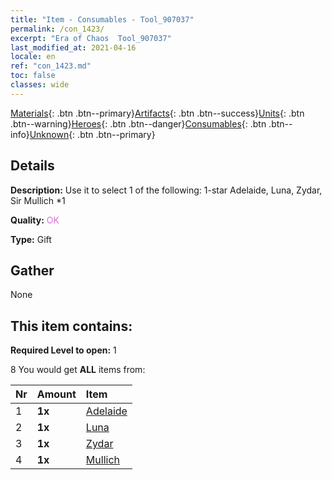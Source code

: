```yaml
---
title: "Item - Consumables - Tool_907037"
permalink: /con_1423/
excerpt: "Era of Chaos  Tool_907037"
last_modified_at: 2021-04-16
locale: en
ref: "con_1423.md"
toc: false
classes: wide
---
```

 [Materials](/Items/){: .btn .btn--primary}[Artifacts](/Items/Artifacts/){: .btn .btn--success}[Units](/Items/Units/){: .btn .btn--warning}[Heroes](/Items/Heroes/){: .btn .btn--danger}[Consumables](/Items/Consumables/){: .btn .btn--info}[Unknown](/Items/Unknown/){: .btn .btn--primary}

## Details
 **Description:** Use it to select 1 of the following: 1-star Adelaide, Luna, Zydar, Sir Mullich *1

 **Quality:** <span style="color: #DA70D6">OK</span>

 **Type:** Gift

## Gather

  None

## This item contains:

 **Required Level to open:** 1

 8 You would get **ALL** items  from:

  | Nr | Amount |     Item    |
  |:---|:-------|:------------|
  | 1 |  **1x** | [Adelaide](/heroes/Adelaide/) |  | 
  | 2 |  **1x** | [Luna](/heroes/Luna/) |  | 
  | 3 |  **1x** | [Zydar](/heroes/Zydar/) |  | 
  | 4 |  **1x** | [Mullich](/heroes/Mullich/) |  | 
